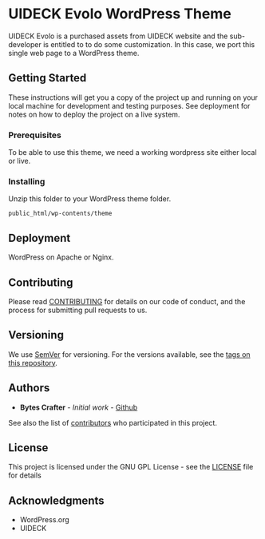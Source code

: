 # UIDECK Evolo WordPress Theme

UIDECK Evolo is a purchased assets from UIDECK website and the sub-developer is entitled to to do some customization. In this case, we port this single web page to a WordPress theme.

## Getting Started

These instructions will get you a copy of the project up and running on your local machine for development and testing purposes. See deployment for notes on how to deploy the project on a live system.

### Prerequisites

To be able to use this theme, we need a working wordpress site either local or live.

### Installing

Unzip this folder to your WordPress theme folder.
```
public_html/wp-contents/theme
```

## Deployment

WordPress on Apache or Nginx.

## Contributing

Please read [CONTRIBUTING](CONTRIBUTING) for details on our code of conduct, and the process for submitting pull requests to us.

## Versioning

We use [SemVer](http://semver.org/) for versioning. For the versions available, see the [tags on this repository](https://github.com/PROJECTNAMEHERE/tags). 

## Authors

* **Bytes Crafter** - *Initial work* - [Github](https://github.com/PROJECTNAMEHERE.git)

See also the list of [contributors](https://github.com/PROJECTNAMEHERE/graphs/contributors) who participated in this project.

## License

This project is licensed under the GNU GPL License - see the [LICENSE](LICENSE) file for details

## Acknowledgments

* WordPress.org
* UIDECK